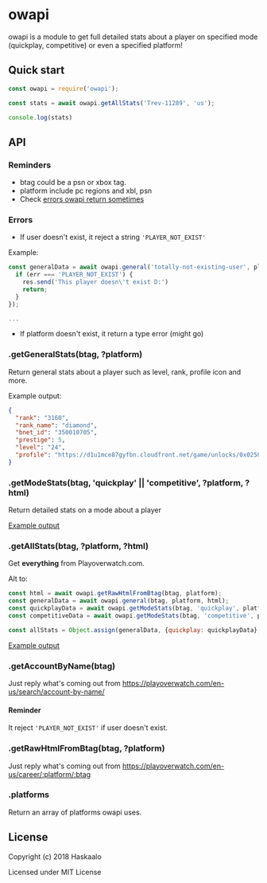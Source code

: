 # owapi

owapi is a module to get full detailed stats about a player on specified mode (quickplay, competitive) or even a specified platform!

## Quick start

```js
const owapi = require('owapi');

const stats = await owapi.getAllStats('Trev-11289', 'us');

console.log(stats)
```

## API

### Reminders

* btag could be a psn or xbox tag.
* platform include pc regions and xbl, psn
* Check [errors owapi return sometimes](#errors)

### Errors

* If user doesn't exist, it reject a string `'PLAYER_NOT_EXIST'`

Example:
```js
const generalData = await owapi.general('totally-not-existing-user', platform).catch((err) => {
  if (err === 'PLAYER_NOT_EXIST') {
    res.send('This player doesn\'t exist D:')
    return;
  }
});

...
```

* If platform doesn't exist, it return a type error (might go)

### .getGeneralStats(btag, ?platform)
Return general stats about a player such as level, rank, profile icon and more.

Example output:

```json
{
  "rank": "3160",
  "rank_name": "diamond",
  "bnet_id": "350010705",
  "prestige": 5,
  "level": "24",
  "profile": "https://d1u1mce87gyfbn.cloudfront.net/game/unlocks/0x02500000000009E1.png"
}
```


### .getModeStats(btag, 'quickplay' || 'competitive', ?platform, ?html)

Return detailed stats on a mode about a player 

[Example output](https://gist.github.com/Haskaalo/12cbc1b8c9eb9bc0c60d3e2d2986044d)

### .getAllStats(btag, ?platform, ?html)

Get **everything** from Playoverwatch.com.

Alt to:

```js
const html = await owapi.getRawHtmlFromBtag(btag, platform);
const generalData = await owapi.general(btag, platform, html);
const quickplayData = await owapi.getModeStats(btag, 'quickplay', platform, html);
const competitiveData = await owapi.getModeStats(btag, 'competitive', platform, html);

const allStats = Object.assign(generalData, {quickplay: quickplayData}, {competitive: competitiveData});
```

[Example output](https://gist.github.com/Haskaalo/7d25f66536aa548f267f1941a2ac45e2)

### .getAccountByName(btag)

Just reply what's coming out from https://playoverwatch.com/en-us/search/account-by-name/

  #### Reminder
  It reject `'PLAYER_NOT_EXIST'` if user doesn't exist.

### .getRawHtmlFromBtag(btag, ?platform)

Just reply what's coming out from
https://playoverwatch.com/en-us/career/:platform/:btag

### .platforms

Return an array of platforms owapi uses.

## License

Copyright (c) 2018 Haskaalo

Licensed under MIT License
